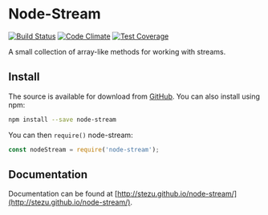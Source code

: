 # Node-Stream

[![Build Status][1]][2] [![Code Climate][3]][4] [![Test Coverage][5]][6]

[1]: https://travis-ci.org/stezu/node-stream.svg?branch=master
[2]: https://travis-ci.org/stezu/node-stream

[3]: https://codeclimate.com/github/stezu/node-stream/badges/gpa.svg
[4]: https://codeclimate.com/github/stezu/node-stream

[5]: https://codeclimate.com/github/stezu/node-stream/badges/coverage.svg
[6]: https://codeclimate.com/github/stezu/node-stream/coverage

A small collection of array-like methods for working with streams.

## Install

The source is available for download from [GitHub](https://github.com/stezu/node-stream). You can also install using npm:

```bash
npm install --save node-stream
```

You can then `require()` node-stream:

```js
const nodeStream = require('node-stream');
```

## Documentation

Documentation can be found at [http://stezu.github.io/node-stream/](http://stezu.github.io/node-stream/).

